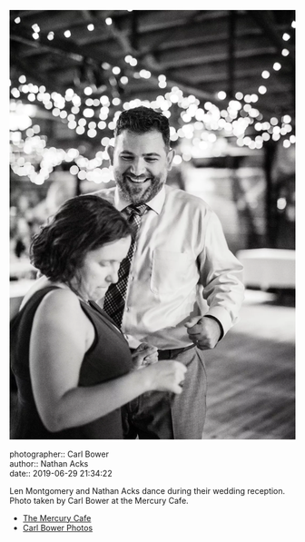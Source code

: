 ![Len Montgomery and Nathan Acks dance](assets/2019-06-29-set-4-the-dance-49.webp)

photographer:: Carl Bower  
author:: Nathan Acks  
date:: 2019-06-29 21:34:22

Len Montgomery and Nathan Acks dance during their wedding reception. Photo taken by Carl Bower at the Mercury Cafe.

* [The Mercury Cafe](http://mercurycafe.com)
* [Carl Bower Photos](https://carlbowerphotos.com)
